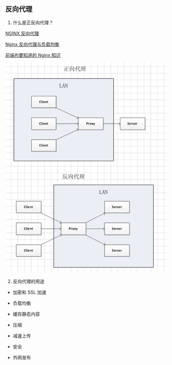 ## 反向代理

1. 什么是正反向代理？

[NGINX 反向代理](https://mp.weixin.qq.com/s/PE7HcLncJ0_DJWlgC4rr2A)

[Nginx 反向代理与负载均衡](https://mp.weixin.qq.com/s/FRVE8u5NdAtbHJrvagdfcQ)

[前端也要知道的 Nginx 知识](https://mp.weixin.qq.com/s/MovMnSaqAPLoJuZleiQZUQ)

![nginx](../.vuepress/public/assets/image/nginx/nginx1.png 'nginx')

2. 反向代理的用途

-  加密和 SSL 加速

- 负载均衡

- 缓存静态内容

- 压缩

- 减速上传

- 安全

- 外网发布